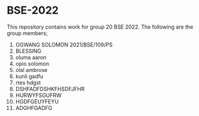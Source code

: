 # BSE-2022
This repository contains work for  group 20  BSE 2022.
The following are the group members;
1. OGWANG SOLOMON 2021/BSE/109/PS
2. BLESSING
3. oluma aaron
4. opio solomon
5. olal ambrose
6. kunli gadfu
7. rtes hdgst
8. DSHFADFDSHKFHSDFJFHR
9. HURWYFSGUFRW
10. HGDFGEUYFEYU
11. ADGHFGADFG